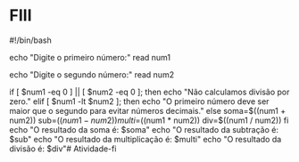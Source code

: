 # FIII
#!/bin/bash
 
echo "Digite o primeiro número:"
read num1
 
echo "Digite o segundo número:"
read num2
 
if [ $num1 -eq 0 ] || [ $num2 -eq 0 ]; then
    echo "Não calculamos divisão por zero."
elif [ $num1 -lt $num2 ]; then
    echo "O primeiro número deve ser maior que o segundo para evitar números decimais."
else
    soma=$((num1 + num2))
    sub=$((num1 - num2))
    multi=$((num1 * num2))
    div=$((num1 / num2))
 fi
    echo "O resultado da soma é: $soma"
    echo "O resultado da subtração é: $sub"
    echo "O resultado da multiplicação é: $multi"
    echo "O resultado da divisão é: $div"# Atividade-fi

